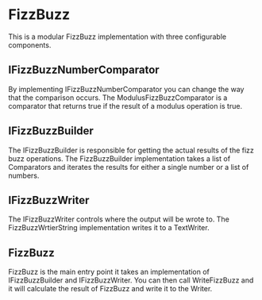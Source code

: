 # FizzBuzz
This is a modular FizzBuzz implementation with three configurable components.

## IFizzBuzzNumberComparator
By implementing IFizzBuzzNumberComparator you can change the way that the comparison occurs. The ModulusFizzBuzzComparator is a comparator that returns true if the result of a 
modulus operation is true. 

## IFizzBuzzBuilder
The IFizzBuzzBuilder is responsible for getting the actual results of the fizz buzz operations. The FizzBuzzBuilder implementation takes a list of Comparators 
and iterates the results for either a single number or a list of numbers.

## IFizzBuzzWriter 
The IFizzBuzzWriter controls where the output will be wrote to. The FizzBuzzWrtierString implementation writes it to a TextWriter. 

## FizzBuzz
FizzBuzz is the main entry point it takes an implementation of IFizzBuzzBuilder and IFizzBuzzWriter. You can then call WriteFizzBuzz and it will calculate the result of FizzBuzz and write it to the Writer. 
